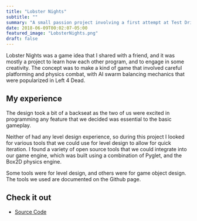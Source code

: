 ```yaml
---
title: "Lobster Nights"
subtitle: ""
summary: "A small passion project involving a first attempt at Test Driven Development"
date: 2018-06-09T00:02:07-05:00
featured_image: "LobsterNights.png"
draft: false
---
```


Lobster Nights was a game idea that I shared with a friend, and it was mostly a project to learn how each other program, and to engage in some creativity.
The concept was to make a kind of game that involved careful platforming and physics combat, with AI swarm balancing mechanics that were popularized in Left 4 Dead.

## My experience
The design took a bit of a backseat as the two of us were excited in programming any feature that we decided was essential to the basic gameplay.

Neither of had any level design experience, so during this project I looked for various tools that we could use for level design to allow for quick iteration.
I found a variety of open source tools that we could integrate into our game engine, which was built using a combination of Pyglet, and the Box2D physics engine.

Some tools were for level design, and others were for game object design.
The tools we used are documented on the Github page.

## Check it out

- [Source Code](https://github.com/benfrussell/LobsterNights) 

